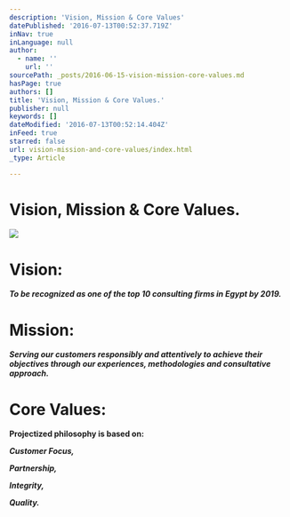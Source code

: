 ```yaml
---
description: 'Vision, Mission & Core Values'
datePublished: '2016-07-13T00:52:37.719Z'
inNav: true
inLanguage: null
author:
  - name: ''
    url: ''
sourcePath: _posts/2016-06-15-vision-mission-core-values.md
hasPage: true
authors: []
title: 'Vision, Mission & Core Values.'
publisher: null
keywords: []
dateModified: '2016-07-13T00:52:14.404Z'
inFeed: true
starred: false
url: vision-mission-and-core-values/index.html
_type: Article

---
```

# Vision, Mission & Core Values.
![](https://the-grid-user-content.s3-us-west-2.amazonaws.com/ac0d2a6f-1b1d-48f9-9d49-76c32871d7f4.jpg)

# Vision:

_**To be recognized as one of the top 10 consulting firms in Egypt by 2019\.**_

# Mission:

_**Serving our customers responsibly and attentively to achieve their objectives through our experiences, methodologies and consultative approach.**_

# Core Values:

**Projectized philosophy is based on:**

_**Customer Focus,**_

_**Partnership,**_

_**Integrity,**_

_**Quality.**_